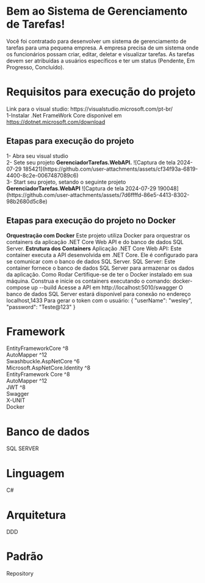 
<h1 id="bem-ao-sistema-de-gerenciamento-tarefas">Bem ao Sistema de Gerenciamento de Tarefas!</h1>
<p>Você foi contratado para desenvolver um sistema de gerenciamento de tarefas para uma pequena empresa. A empresa precisa de um sistema onde os funcionários possam criar, 
editar, deletar e visualizar tarefas. As tarefas devem ser atribuídas a usuários específicos 
e ter um status (Pendente, Em Progresso, Concluído).</p>
<h1 id="requisitos-para-execução-do-projeto">Requisitos para execução do projeto</h1>
<p>Link para o visual studio: https://visualstudio.microsoft.com/pt-br/<br>
1-Instalar .Net FrameWork Core disponivel em <a href="https://dotnet.microsoft.com/download">https://dotnet.microsoft.com/download</a></p>
<h2 id="etapas-para-execução-do-projeto">Etapas para execução do projeto</h2>
<p>1- Abra seu visual studio<br>
2- Sete seu projeto <strong>GerenciadorTarefas.WebAPI.</strong>
![Captura de tela 2024-07-29 185421](https://github.com/user-attachments/assets/cf34f93a-6819-4400-8c2e-0067487089c6)
<br>
3- Start seu projeto, setando o seguinte projeto<strong> GerenciadorTarefas.WebAPI</strong> 
![Captura de tela 2024-07-29 190048](https://github.com/user-attachments/assets/7d6ffffd-86e5-4413-8302-98b2680d5c8e) 
<h2 id="etapas-para-execucao-projeto-docker">Etapas para execução do projeto no Docker</h2>
<strong>Orquestração com Docker</strong>
Este projeto utiliza Docker para orquestrar os containers da aplicação .NET Core Web API e do banco de dados SQL Server. 
<strong>Estrutura dos Containers</strong>
Aplicação .NET Core Web API: Este container executa a API desenvolvida em .NET Core. Ele é configurado para se comunicar com o banco de dados SQL Server.
SQL Server: Este container fornece o banco de dados SQL Server para armazenar os dados da aplicação.
Como Rodar
Certifique-se de ter o Docker instalado em sua máquina.
Construa e inicie os containers executando o comando: 
docker-compose up --build
Acesse a API em http://localhost:5010/swagger 
O banco de dados SQL Server estará disponível para conexão no endereço localhost,1433
Para gerar o token com o usuário:
{
  "userName": "wesley",
  "password": "Teste@123"
}
<h1 id="framework-e-banco-de-dados">Framework</h1>
EntityFrameworkCore ^8<br>
AutoMapper ^12<br>
Swashbuckle.AspNetCore ^6<br>
Microsoft.AspNetCore.Identity ^8<br>
EntityFramework Core ^8<br>
AutoMapper ^12<br>
JWT ^8<br>
Swagger<br>
X-UNIT<br>
Docker<br>
<h1 id="banco-de-dados">Banco de dados</h1>
<p>SQL SERVER</p>
<h1 id="linguagem">Linguagem</h1>
<p>C#</p>
<h1 id="rquitetura">Arquitetura</h1>
<p>DDD</p>
<h1 id="padrao">Padrão</h1>
<p>Repository</p>
